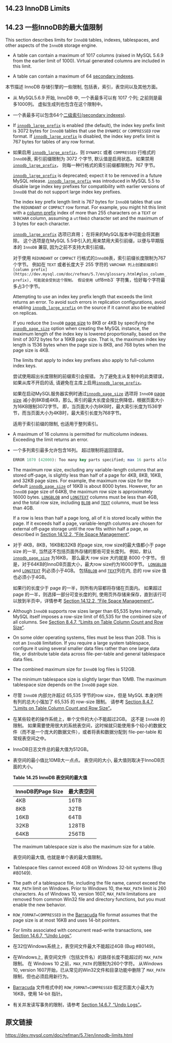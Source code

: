 ## 14.23 InnoDB Limits

## 14.23 一些InnoDB的最大值限制


This section describes limits for `InnoDB` tables, indexes, tablespaces, and other aspects of the `InnoDB` storage engine.

- A table can contain a maximum of 1017 columns (raised in MySQL 5.6.9 from the earlier limit of 1000). Virtual generated columns are included in this limit.

- A table can contain a maximum of 64 [secondary indexes](https://dev.mysql.com/doc/refman/5.7/en/glossary.html#glos_secondary_index).


本节描述 InnoDB 存储引擎的一些限制, 包括表，索引，表空间以及其他方面。

- 从 MySQL5.6.9 开始, InnoDB 中, 一个表最多可以有 1017 个列; 之前则是最多1000列。 虚拟生成列也包含在这个限制中。

- 一个表最多可以包含64个[二级索引(secondary indexes)](https://dev.mysql.com/doc/refman/5.7/en/glossary.html#glos_secondary_index).


- If [`innodb_large_prefix`](https://dev.mysql.com/doc/refman/5.7/en/innodb-parameters.html#sysvar_innodb_large_prefix) is enabled (the default), the index key prefix limit is 3072 bytes for `InnoDB` tables that use the `DYNAMIC` or `COMPRESSED` row format. If [`innodb_large_prefix`](https://dev.mysql.com/doc/refman/5.7/en/innodb-parameters.html#sysvar_innodb_large_prefix) is disabled, the index key prefix limit is 767 bytes for tables of any row format.

- 如果启用 [`innodb_large_prefix`](https://dev.mysql.com/doc/refman/5.7/en/innodb-parameters.html#sysvar_innodb_large_prefix)，则 `DYNAMIC` 或者 `COMPRESSED` 行格式的`InnoDB`表, 索引前缀限制为 3072 个字节, 默认值是启用状态。 如果禁用 [`innodb_large_prefix`](https://dev.mysql.com/doc/refman/5.7/en/innodb-parameters.html#sysvar_innodb_large_prefix)， 则每一种行格式的索引前缀都限制为 767 字节。

  [`innodb_large_prefix`](https://dev.mysql.com/doc/refman/5.7/en/innodb-parameters.html#sysvar_innodb_large_prefix) is deprecated; expect it to be removed in a future MySQL release. [`innodb_large_prefix`](https://dev.mysql.com/doc/refman/5.7/en/innodb-parameters.html#sysvar_innodb_large_prefix) was introduced in MySQL 5.5 to disable large index key prefixes for compatibility with earlier versions of `InnoDB` that do not support large index key prefixes.

  The index key prefix length limit is 767 bytes for `InnoDB` tables that use the `REDUNDANT` or `COMPACT` row format. For example, you might hit this limit with a [column prefix](https://dev.mysql.com/doc/refman/5.7/en/glossary.html#glos_column_prefix) index of more than 255 characters on a `TEXT` or `VARCHAR` column, assuming a `utf8mb3` character set and the maximum of 3 bytes for each character.

  [`innodb_large_prefix`](https://dev.mysql.com/doc/refman/5.7/en/innodb-parameters.html#sysvar_innodb_large_prefix) 选项已弃用； 在将来的MySQL版本中可能会将其删除。 这个选项是在MySQL 5.5中引入的,用来禁用大索引前缀，以便与早期版本的 `InnoDB` 兼容, 因为之前不支持大索引前缀。

  对于使用 `REDUNDANT` or `COMPACT` 行格式的`InnoDB`表，索引前缀长度限制为767个字节。 例如在 `TEXT` 或者长度大于 255 字符的 `VARCHAR 列上创建前缀索引 [column prefix](https://dev.mysql.com/doc/refman/5.7/en/glossary.html#glos_column_prefix), 可能就会受到这个限制。 假设使用 `utf8mb3` 字符集，恰好每个字符最多占3个字节。

  Attempting to use an index key prefix length that exceeds the limit returns an error. To avoid such errors in replication configurations, avoid enabling [`innodb_large_prefix`](https://dev.mysql.com/doc/refman/5.7/en/innodb-parameters.html#sysvar_innodb_large_prefix) on the source if it cannot also be enabled on replicas.

  If you reduce the `InnoDB` [page size](https://dev.mysql.com/doc/refman/5.7/en/glossary.html#glos_page_size) to 8KB or 4KB by specifying the [`innodb_page_size`](https://dev.mysql.com/doc/refman/5.7/en/innodb-parameters.html#sysvar_innodb_page_size) option when creating the MySQL instance, the maximum length of the index key is lowered proportionally, based on the limit of 3072 bytes for a 16KB page size. That is, the maximum index key length is 1536 bytes when the page size is 8KB, and 768 bytes when the page size is 4KB.

  The limits that apply to index key prefixes also apply to full-column index keys.

  尝试使用超出长度限制的前缀索引会报错。 为了避免主从复制中的此类错误， 如果从库不开启的话, 请避免在主库上启用[`innodb_large_prefix`](https://dev.mysql.com/doc/refman/5.7/en/innodb-parameters.html#sysvar_innodb_large_prefix)。

  如果在启动MySQL服务器实例时通过[`innodb_page_size`](https://dev.mysql.com/doc/refman/5.7/en/innodb-parameters.html#sysvar_innodb_page_size) 选项将 `InnoDB` [page size](https://dev.mysql.com/doc/refman/5.7/en/glossary.html#glos_page_size) 减小到8KB或4KB，那么, 索引的最大长度会按比例降低，根据页面大小为16KB限制3072字节。 即，当页面大小为8KB时，最大索引长度为1536字节，而当页面大小为4KB时，最大索引长度为768字节。

  适用于索引前缀的限制, 也适用于整列索引。

- A maximum of 16 columns is permitted for multicolumn indexes. Exceeding the limit returns an error.

- 一个多列索引最多允许包含16列。 超过限制将返回错误。

  ```sql
  ERROR 1070 (42000): Too many key parts specified; max 16 parts allowed
  ```

- The maximum row size, excluding any variable-length columns that are stored off-page, is slightly less than half of a page for 4KB, 8KB, 16KB, and 32KB page sizes. For example, the maximum row size for the default [`innodb_page_size`](https://dev.mysql.com/doc/refman/5.7/en/innodb-parameters.html#sysvar_innodb_page_size) of 16KB is about 8000 bytes. However, for an `InnoDB` page size of 64KB, the maximum row size is approximately 16000 bytes. [`LONGBLOB`](https://dev.mysql.com/doc/refman/5.7/en/blob.html) and [`LONGTEXT`](https://dev.mysql.com/doc/refman/5.7/en/blob.html) columns must be less than 4GB, and the total row size, including [`BLOB`](https://dev.mysql.com/doc/refman/5.7/en/blob.html) and [`TEXT`](https://dev.mysql.com/doc/refman/5.7/en/blob.html) columns, must be less than 4GB.

  If a row is less than half a page long, all of it is stored locally within the page. If it exceeds half a page, variable-length columns are chosen for external off-page storage until the row fits within half a page, as described in [Section 14.12.2, “File Space Management”](https://dev.mysql.com/doc/refman/5.7/en/innodb-file-space.html).

- 对于 4KB，8KB，16KB和32KB 的page size, row size的最大值都小于 page size 的一半, 当然这不包括页面外存储的那些可变长度列。 例如，默认 [`innodb_page_size`](https://dev.mysql.com/doc/refman/5.7/en/innodb-parameters.html#sysvar_innodb_page_size) 为16KB， 那么最大 row size 大约就是 8000 个字节。 但是，对于64KB的InnoDB页面大小，最大row size约为16000字节。 [`LONGBLOB`](https://dev.mysql.com/doc/refman/5.7/en/blob.html) and [`LONGTEXT`](https://dev.mysql.com/doc/refman/5.7/en/blob.html) 列必须小于4GB。 包括[`BLOB`](https://dev.mysql.com/doc/refman/5.7/en/blob.html) and [`TEXT`](https://dev.mysql.com/doc/refman/5.7/en/blob.html)列在内, 总的 row size 值也必须小于4GB。

  如果行的长度少于 page 的一半，则所有内容都将存储在页面内。 如果超过 page 的一半，则选择一部分可变长度的列, 使用页外存储来保存，直到该行可以放到半页中，详情参考 [Section 14.12.2, “File Space Management”](https://dev.mysql.com/doc/refman/5.7/en/innodb-file-space.html)。

- Although `InnoDB` supports row sizes larger than 65,535 bytes internally, MySQL itself imposes a row-size limit of 65,535 for the combined size of all columns. See [Section 8.4.7, “Limits on Table Column Count and Row Size”](https://dev.mysql.com/doc/refman/5.7/en/column-count-limit.html).

- On some older operating systems, files must be less than 2GB. This is not an `InnoDB` limitation. If you require a large system tablespace, configure it using several smaller data files rather than one large data file, or distribute table data across file-per-table and general tablespace data files.

- The combined maximum size for `InnoDB` log files is 512GB.

- The minimum tablespace size is slightly larger than 10MB. The maximum tablespace size depends on the `InnoDB` page size.

- 尽管 `InnoDB` 内部允许超过 65,535 字节的row size，但是 MySQL 本身对所有列的总大小强加了 65,535 的 row-size 限制。 请参考 [Section 8.4.7, “Limits on Table Column Count and Row Size”](https://dev.mysql.com/doc/refman/5.7/en/column-count-limit.html)。

- 在某些较老的操作系统上，单个文件的大小不能超过2GB。 这不是 `InnoDB` 的限制。 如果需要使用很大的系统表空间，这时候就只能使用多个较小的数据文件（而不是一个庞大的数据文件），或者将表和数据分配到 file-per-table 和 常规表空间之中。

- InnoDB日志文件总的最大值为512GB。

- 表空间的最小值比10MB大一点点。 表空间的大小, 最大值则取决于InnoDB页面的大小。



  **Table 14.25 InnoDB 表空间的最大值**

  | InnoDB的Page Size | 最大表空间 |
  | :--------------- | :---------------------- |
  | 4KB              | 16TB                    |
  | 8KB              | 32TB                    |
  | 16KB             | 64TB                    |
  | 32KB             | 128TB                   |
  | 64KB             | 256TB                   |

  The maximum tablespace size is also the maximum size for a table.

  表空间的最大值, 也就是单个表的最大值限制。

- Tablespace files cannot exceed 4GB on Windows 32-bit systems (Bug #80149).

- The path of a tablespace file, including the file name, cannot exceed the `MAX_PATH` limit on Windows. Prior to Windows 10, the `MAX_PATH` limit is 260 characters. As of Windows 10, version 1607, `MAX_PATH` limitations are removed from common Win32 file and directory functions, but you must enable the new behavior.

- `ROW_FORMAT=COMPRESSED` in the [Barracuda](https://dev.mysql.com/doc/refman/5.7/en/glossary.html#glos_barracuda) file format assumes that the page size is at most 16KB and uses 14-bit pointers.

- For limits associated with concurrent read-write transactions, see [Section 14.6.7, “Undo Logs”](https://dev.mysql.com/doc/refman/5.7/en/innodb-undo-logs.html).

- 在32位Windows系统上，表空间文件最大不能超过4GB (Bug #80149)。

- 在Windows上, 表空间文件（包括文件名）的路径长度不能超过的 `MAX_PATH` 限制。 在 Windows 10 之前，`MAX_PATH` 的限制为260个字符。 从Windows 10, version 1607开始，已从常见的Win32文件和目录功能中删除了 `MAX_PATH` 限制，但也必须启用新行为。

- [Barracuda](https://dev.mysql.com/doc/refman/5.7/en/glossary.html#glos_barracuda) 文件格式中的 `ROW_FORMAT=COMPRESSED` 假定页面大小最大为16KB，使用 14-bit 指针。

- 有关并发读写事务的限制，请参考 [Section 14.6.7, “Undo Logs”](https://dev.mysql.com/doc/refman/5.7/en/innodb-undo-logs.html)。


## 原文链接

https://dev.mysql.com/doc/refman/5.7/en/innodb-limits.html
